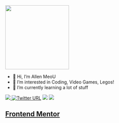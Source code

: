 
 <img height = '200px' src = "https://user-images.githubusercontent.com/94051879/194399251-72469c60-61c4-4db6-bcff-7a01f1041428.gif">


- 👋 Hi, I’m Allen MeoU
- 👀 I’m interested in Coding, Video Games, Legos!
- 🌱 I’m currently learning a lot of stuff

<a href=https://www.linkedin.com/in/huytrandev/> <img src="https://img.shields.io/badge/-LinkedIn-0e76a8?style=plastic&logo=linkedIn">  [![Twitter URL](https://img.shields.io/twitter/url/https/twitter.com/realallenmeou.svg?style=social&label=Follow%20%40realallenmeou)](https://twitter.com/realallenmeou)  </a> <img src="https://komarev.com/ghpvc/?username=allen-meou&color=blue">   <img src="https://img.shields.io/static/v1?label=%F0%9F%8C%9F&message=Love%20coding&style=style=flat&color=red">


## [Frontend Mentor](https://www.frontendmentor.io/profile/allencat-tdh)
